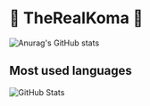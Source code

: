 # 🧨 TheRealKoma 🧨

![Anurag's GitHub stats](https://github-readme-stats.vercel.app/api?username=therealkoma&count_private=true)

## Most used languages
![GitHub Stats](https://github-readme-stats.vercel.app/api/top-langs/?username=therealkoma&layout=compact&theme=tokyonight&hide_border=false)
